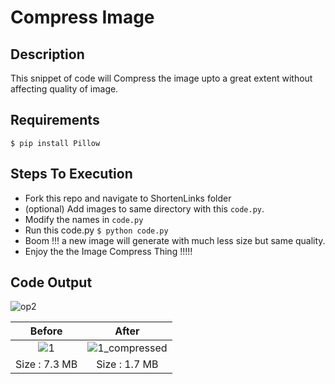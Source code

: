 # Compress Image

## Description
This snippet of code will Compress the image upto a great extent without affecting quality of image.

## Requirements

`$ pip install Pillow`

## Steps To Execution
- Fork this repo and navigate to ShortenLinks folder
- (optional) Add images to same directory with this `code.py`.
- Modify the names in `code.py`
- Run this code.py `$ python code.py`
- Boom !!! a new image will generate with much less size but same quality.
- Enjoy the the Image Compress Thing !!!!!

## Code Output

![op2](https://user-images.githubusercontent.com/52918207/121647187-bf28a200-cab3-11eb-9171-a97d3b90527a.png)



| Before | After | 
|:---:|:---------------------------------------------------------------------------------------------------------------------:|
|  ![1](https://user-images.githubusercontent.com/52918207/121647416-0151e380-cab4-11eb-96d1-1dfd127789c6.jpg) | ![1_compressed](https://user-images.githubusercontent.com/52918207/121647438-06af2e00-cab4-11eb-9fa5-b84787163bb2.jpg) | 
|  Size : 7.3 MB  | Size : 1.7 MB | 

